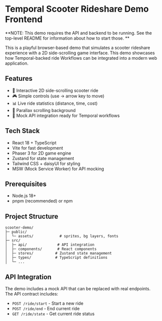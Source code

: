 # Temporal Scooter Rideshare Demo Frontend

**NOTE: This demo requires the API and backend to be running.
See the top-level README for information about how to start those. **

This is a playful browser-based demo that simulates a scooter rideshare 
experience with a 2D side-scrolling game interface. This demo showcases 
how Temporal-backed ride Workflows can be integrated into a modern web 
application.

## Features

- 🛴 Interactive 2D side-scrolling scooter ride
- 🎮 Simple controls (use → arrow key to move)
- 📊 Live ride statistics (distance, time, cost)
- 🎨 Parallax scrolling background
- 🎯 Mock API integration ready for Temporal workflows

## Tech Stack

- React 18 + TypeScript
- Vite for fast development
- Phaser 3 for 2D game engine
- Zustand for state management
- Tailwind CSS + daisyUI for styling
- MSW (Mock Service Worker) for API mocking

## Prerequisites

- Node.js 18+ 
- pnpm (recommended) or npm

## Project Structure

```
scooter-demo/
├─ public/
│  └─ assets/            # sprites, bg layers, fonts
├─ src/
│  ├─ api/              # API integration
│  ├─ components/       # React components
│  ├─ stores/          # Zustand state management
│  ├─ types/           # TypeScript definitions
│  └─ ...
```

## API Integration

The demo includes a mock API that can be replaced with real endpoints. 
The API contract includes:

- `POST /ride/start` - Start a new ride
- `POST /ride/end` - End current ride
- `GET /ride/state` - Get current ride status

